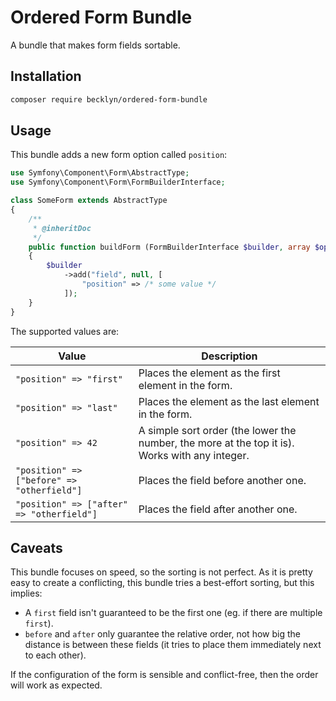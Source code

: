 Ordered Form Bundle
===================

A bundle that makes form fields sortable.


Installation
------------

```bash
composer require becklyn/ordered-form-bundle
```


Usage
-----

This bundle adds a new form option called `position`:

```php
use Symfony\Component\Form\AbstractType;
use Symfony\Component\Form\FormBuilderInterface;

class SomeForm extends AbstractType
{
    /**
     * @inheritDoc
     */
    public function buildForm (FormBuilderInterface $builder, array $options) : void
    {
        $builder
            ->add("field", null, [
                "position" => /* some value */
            ]);
    }
}
```

The supported values are:

| Value | Description |
| ----- | ----------- |
| `"position" => "first"` | Places the element as the first element in the form. |
| `"position" => "last"` | Places the element as the last element in the form. |
| `"position" => 42` | A simple sort order (the lower the number, the more at the top it is). Works with any integer. |
| `"position" => ["before" => "otherfield"]` | Places the field before another one. |
| `"position" => ["after" => "otherfield"]` | Places the field after another one. |


Caveats
-------

This bundle focuses on speed, so the sorting is not perfect. As it is pretty easy to create a conflicting, this bundle
tries a best-effort sorting, but this implies:

*   A `first` field isn't guaranteed to be the first one (eg. if there are multiple `first`).
*   `before` and `after` only guarantee the relative order, not how big the distance is between these fields (it tries
    to place them immediately next to each other).
    
If the configuration of the form is sensible and conflict-free, then the order will work as expected.
